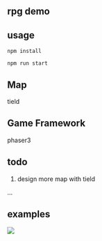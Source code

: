 ## rpg demo 

## usage 

```
npm install 

npm run start
```

## Map

tield

## Game Framework

phaser3

## todo 

1. design more map with tield

...

## examples

<image src="./imgs/demo.gif">



